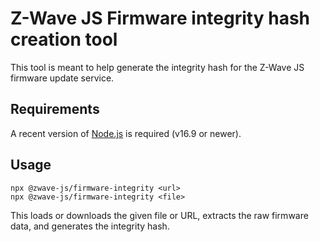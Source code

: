 # Z-Wave JS Firmware integrity hash creation tool

This tool is meant to help generate the integrity hash for the Z-Wave JS firmware update service.

## Requirements

A recent version of [Node.js](https://nodejs.org/en/download/) is required (v16.9 or newer).

## Usage

```
npx @zwave-js/firmware-integrity <url>
npx @zwave-js/firmware-integrity <file>
```

This loads or downloads the given file or URL, extracts the raw firmware data, and generates the integrity hash.